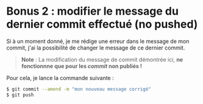 # Bonus 2 : modifier le message du dernier commit effectué (no pushed)

Si à un moment donné, je me rédige une erreur dans le message de mon commit, j'ai la possibilité de changer le message de ce dernier commit.

>**Note** : La modification du message de commit démontrée ici, **ne fonctionnne que pour les _commit_ non publiés !**

Pour cela, je lance la commande suivante :
```sh
$ git commit --amend -m "mon nouveau message corrigé"
$ git push
```
